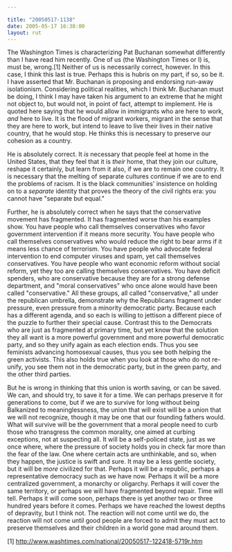 ```yaml
---

title: "20050517-1138"
date: 2005-05-17 16:38:00
layout: rut
---
```


<p>The Washington Times is characterizing Pat Buchanan somewhat
differently than I have read him recently.  One of us (the
Washington Times or I) is, must be, wrong.[1] Neither of us is
necessarily correct, however.  In this case, I think this last
is true.  Perhaps this is hubris on my part, if so, so be it.
I have asserted that Mr. Buchanan is proposing and endorsing
run-away isolationism.  Considering political realities, which
I think Mr. Buchanan must be doing, I think I may have taken his
argument to an extreme that he might not object to, but would not,
in point of fact, attempt to implement.  He is quoted here saying
that he would allow in immigrants who are here to work, <em>and</em>
here to live.  It is the flood of migrant workers, migrant in the
sense that they are here to work, but intend to leave to live their
lives in their native country, that he would stop.  He thinks this
is necessary to preserve our cohesion as a country.</p>

<p>He is absolutely correct.  It <em>is</em> necessary that
people feel at home in the United States, that they feel that it
is <em>their</em> home, that they join our culture, reshape it
certainly, but learn from it also, if we are to remain one country.
It is necessary that the melting of separate cultures continue if we
are to end the problems of racism.  It is the black communities'
insistence on holding on to a <em>separate</em> identity that
proves the theory of the civil rights era: you cannot have "separate
but equal."</p>

<p>Further, he is absolutely correct when he says that the
conservative movement has fragmented.  It has fragmented worse
than his examples show.  You have people who call themselves
conservatives who favor government intervention if it means more
security.  You have people who call themselves conservatives who
would reduce the right to bear arms if it means less chance of
terrorism.  You have people who advocate federal intervention to
end computer viruses and spam, yet call themselves conservatives.
You have people who want economic reform without social reform,
yet they too are calling themselves conservatives.  You have deficit
spenders, who are conservative because they are for a strong defense
department, and "moral conservatives" who once alone would have been
called "conservative."  All these groups, all called "conservative,"
all under the republican umbrella, demonstrate why the Republicans
fragment under pressure, even pressure from a minority democratic
party.  Because each has a different agenda, and so each is willing
to jettison a different piece of the puzzle to further their special
cause.  Contrast this to the Democrats who are just as fragmented at
primary time, but yet know that the solution they all want is a more
powerful government and more powerful democratic party, and so they
unify again as each election ends.  Thus you see feminists advancing
homosexual causes, thus you see both helping the green activists.
This also holds true when you look at those who do not re-unify,
you see them not in the democratic party, but in the green party,
and the other third parties.</p>

<p>But he is wrong in thinking that this union is worth saving,
or can be saved.  We can, and should try, to save it for a time.
We can perhaps preserve it for generations to come, but if we are to
survive for long without being Balkanized to meaninglessness, the
union that will exist will be a union that we will not recognize,
though it may be one that our founding fathers would.  What will
survive will be the government that a moral people need to curb those
who transgress the common morality, one aimed at curbing exceptions,
not at suspecting all.  It will be a self-policed state, just as we
once where, where the pressure of society holds you in check far more
than the fear of the law.  One where certain acts are unthinkable,
and so, when they happen, the justice is swift and sure.  It may
be a less gentle society, but it will be <em>more</em> civilized
for that.  Perhaps it will be a republic, perhaps a representative
democracy such as we have now.  Perhaps it will be a more centralized
government, a monarchy or oligarchy.  Perhaps it will cover the
same territory, or perhaps we will have fragmented beyond repair.
Time will tell.  Perhaps it will come soon, perhaps there is yet
another two or three hundred years before it comes.  Perhaps we
have reached the lowest depths of depravity, but I think not.
The reaction will not come until we do, the reaction will not come
until good people are forced to admit they must act to preserve
themselves and their children in a world gone mad around them.</p>

[1] http://www.washtimes.com/national/20050517-122418-5719r.htm

